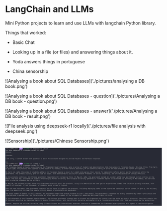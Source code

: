# LangChain and LLMs

Mini Python projects to learn and use LLMs with langchain Python library.

Things that worked:

- Basic Chat

- Looking up in a file (or files) and answering things about it.

- Yoda answers things in portuguese

- China sensorship


![Analysing a book about SQL Databases]('./pictures/analysing a DB book.png')


![Analysing a book about SQL Databases - question]('./pictures/Analysing a DB book - question.png')


![Analysing a book about SQL Databases - answer]('./pictures/Analysing a DB book - result.png')


![File analysis using deepseek-r1 locally]('./pictures/file analysis with deepseek.png')


![Sensorship]('./pictures/Chinese Sensorship.png')


![Freedom](./pictures/Freedom.png)
